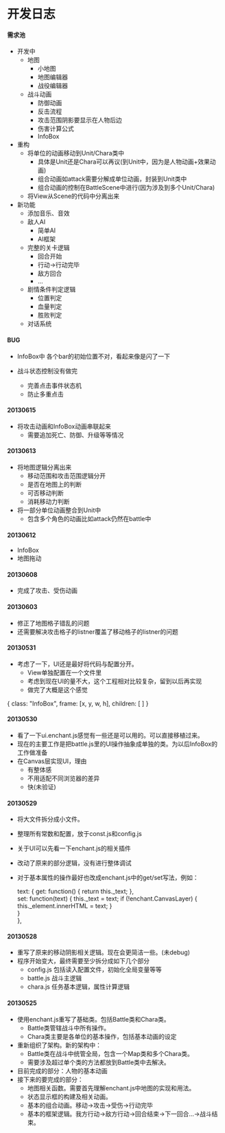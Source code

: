 开发日志
========

#### 需求池

* 开发中
	* 地图
		* 小地图
		* 地图编辑器
		* 战役编辑器
	* 战斗动画
		* 防御动画
		* 反击流程
		* 攻击范围阴影要显示在人物后边
		* 伤害计算公式
		* InfoBox
* 重构
	* 将单位的动画移动到Unit/Chara类中
		* 具体是Unit还是Chara可以再议(到Unit中，因为是人物动画+效果动画)
		* 组合动画如attack需要分解成单位动画，封装到Unit类中
		* 组合动画的控制在BattleScene中进行(因为涉及到多个Unit/Chara)
	* 将View从Scene的代码中分离出来
* 新功能
	* 添加音乐、音效
	* 敌人AI
		* 简单AI
		* AI框架
	* 完整的关卡逻辑
		* 回合开始
		* 行动->行动完毕
		* 敌方回合
		* ...
	* 剧情条件判定逻辑
		* 位置判定
		* 血量判定
		* 胜败判定
	* 对话系统

#### BUG

* InfoBox中
	各个bar的初始位置不对，看起来像是闪了一下

* 战斗状态控制没有做完
	* 完善点击事件状态机
	* 防止多重点击

#### 20130615

* 将攻击动画和InfoBox动画串联起来
	* 需要追加死亡、防御、升级等等情况

#### 20130613

* 将地图逻辑分离出来
	* 移动范围和攻击范围逻辑分开
	* 是否在地图上的判断
	* 可否移动判断
	* 消耗移动力判断
* 将一部分单位动画整合到Unit中
	* 包含多个角色的动画比如attack仍然在battle中

#### 20130612

* InfoBox
* 地图拖动

#### 20130608
* 完成了攻击、受伤动画

#### 20130603

* 修正了地图格子错乱的问题
* 还需要解决攻击格子的listner覆盖了移动格子的listner的问题

#### 20130531

* 考虑了一下，UI还是最好将代码与配置分开。
	* View单独配置在一个文件里
	* 考虑到现在UI的量不大，这个工程相对比较复杂，留到以后再实现
	* 做完了大概是这个感觉

{
	class: "InfoBox",
	frame: [x, y, w, h],
	children: [
	]
}


#### 20130530

* 看了一下ui.enchant.js感觉有一些还是可以用的。可以直接移植过来。
* 现在的主要工作是把battle.js里的UI操作抽象成单独的类。为以后InfoBox的工作做准备
* 在Canvas层实现UI，理由
	* 有整体感
	* 不用适配不同浏览器的差异
	* 快(未验证)

#### 20130529

* 将大文件拆分成小文件。
* 整理所有常数和配置，放于const.js和config.js
* 关于UI可以先看一下enchant.js的相关插件
* 改动了原来的部分逻辑，没有进行整体调试
* 对于基本属性的操作最好也改成enchant.js中的get/set写法，例如：

	text: {
		get: function() {
			return this._text;
		},  
		set: function(text) {
			this._text = text;
			if (!enchant.CanvasLayer) {
				this._element.innerHTML = text;
			}   
		}   
	},  


#### 20130528

* 重写了原来的移动阴影相关逻辑。现在会更简洁一些。(未debug)
* 程序开始变大，最终需要至少拆分成如下几个部分
	* config.js 包括读入配置文件，初始化全局变量等等
	* battle.js 战斗主逻辑
	* chara.js 任务基本逻辑，属性计算逻辑

#### 20130525

* 使用enchant.js重写了基础类。包括Battle类和Chara类。
	* Battle类管辖战斗中所有操作。
	* Chara类主要是各单位的基本操作，包括基本动画的设定
* 重新组织了架构。新的架构中：
	* Battle类在战斗中统管全局，包含一个Map类和多个Chara类。
	* 需要涉及超过单个类的方法都放到Battle类中去解决。
* 目前完成的部分：人物的基本动画
* 接下来的要完成的部分：
	* 地图相关函数。需要首先理解enchant.js中地图的实现和用法。
	* 状态显示框的构建及相关动画。
	* 基本的组合动画。移动->攻击->受伤->行动完毕
	* 基本的框架逻辑。我方行动->敌方行动->回合结束->下一回合...->战斗结束。

